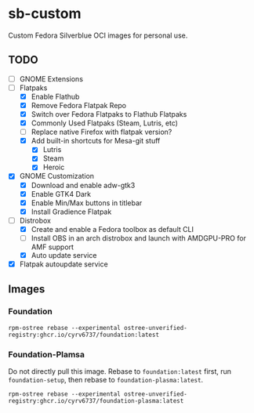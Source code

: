 # sb-custom

Custom Fedora Silverblue OCI images for personal use.



## TODO

- [ ] GNOME Extensions
- [ ] Flatpaks
  - [X] Enable Flathub
  - [X] Remove Fedora Flatpak Repo
  - [X] Switch over Fedora Flatpaks to Flathub Flatpaks
  - [X] Commonly Used Flatpaks (Steam, Lutris, etc)
  - [ ] Replace native Firefox with flatpak version?
  - [X] Add built-in shortcuts for Mesa-git stuff
    - [X] Lutris
    - [X] Steam
    - [X] Heroic
- [X] GNOME Customization
  - [X] Download and enable adw-gtk3
  - [X] Enable GTK4 Dark
  - [X] Enable Min/Max buttons in titlebar
  - [X] Install Gradience Flatpak 
- [ ] Distrobox
   - [X] Create and enable a Fedora toolbox as default CLI
   - [ ] Install OBS in an arch distrobox and launch with AMDGPU-PRO for AMF support
   - [X] Auto update service 
- [X] Flatpak autoupdate service

## Images

### Foundation

```
rpm-ostree rebase --experimental ostree-unverified-registry:ghcr.io/cyrv6737/foundation:latest
```

### Foundation-Plamsa

Do not directly pull this image. Rebase to `foundation:latest` first, run `foundation-setup`, then rebase to `foundation-plasma:latest`.

```
rpm-ostree rebase --experimental ostree-unverified-registry:ghcr.io/cyrv6737/foundation-plasma:latest
```
